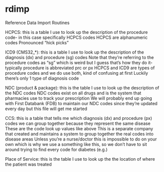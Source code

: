 # rdimp
Reference Data Import Routines

HCPCS: this is a table I use to look up the description of the procedure code- in this case specifically HCPCS codes
HCPCS are alphanumeric codes
Pronounced “hick picks”

ICD9 (CMS32_*): this is a table I use to look up the description of the diagnosis (dx) and procedure (sg) codes
Note that they’re referring to the procedure codes as “sg” which is weird but I guess that’s how they do it- typically procedure is abbreviated prc or px
HCPCS and ICD9 are types of procedure codes and we do use both, kind of confusing at first
Luckily there’s only 1 type of diagnosis code

NDC (product & package): this is the table I use to look up the description of the NDC codes
NDC codes exist on all drugs and is the system that pharmacies use to track your prescription
We will probably end up going with First Databank (FDB) to maintain our NDC codes since they’re updated every day but this file will get me started

CCS: this is a table that tells me which diagnosis (dx) and procedure (px) codes we can group together because they represent the same disease
These are the code look up values like above
This is a separate company that created and maintains a system to group together the real codes into disease areas
Unless you’re a nurse/doctor this is impossible to do on your own which is why we use a something like this, so we don’t have to sit around trying to find every code for diabetes (e.g.)

Place of Service: this is the table I use to look up the the location of where the patient was treated
